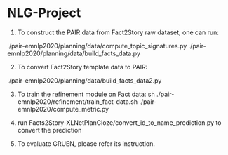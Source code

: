 # NLG-Project

1. To construct the PAIR data from Fact2Story raw dataset, one can run:

./pair-emnlp2020/planning/data/compute_topic_signatures.py
./pair-emnlp2020/planning/data/build_facts_data.py

2. To convert Fact2Story template data to PAIR: 

./pair-emnlp2020/planning/data/build_facts_data2.py

3. To train the refinement module on Fact data:
sh ./pair-emnlp2020/refinement/train_fact-data.sh
./pair-emnlp2020/compute_metric.py

4. run Facts2Story-XLNetPlanCloze/convert_id_to_name_prediction.py to convert the prediction

5. To evaluate GRUEN, please refer its instruction.

